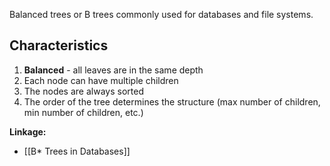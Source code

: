 Balanced trees or B trees commonly used for databases and file systems.

## Characteristics
1. **Balanced** - all leaves are in the same depth
2. Each node can have multiple children
3. The nodes are always sorted
4. The order of the tree determines the structure (max number of children, min number of children, etc.)

**Linkage:**
- [[B* Trees in Databases]]